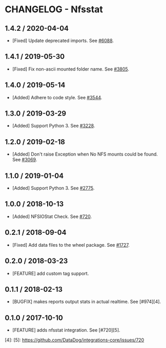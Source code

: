# CHANGELOG - Nfsstat

## 1.4.2 / 2020-04-04

* [Fixed] Update deprecated imports. See [#6088](https://github.com/DataDog/integrations-core/pull/6088).

## 1.4.1 / 2019-05-30

* [Fixed] Fix non-ascii mounted folder name. See [#3805](https://github.com/DataDog/integrations-core/pull/3805).

## 1.4.0 / 2019-05-14

* [Added] Adhere to code style. See [#3544](https://github.com/DataDog/integrations-core/pull/3544).

## 1.3.0 / 2019-03-29

* [Added] Support Python 3. See [#3228](https://github.com/DataDog/integrations-core/pull/3228).

## 1.2.0 / 2019-02-18

* [Added] Don't raise Exception when No NFS mounts could be found. See [#3069](https://github.com/DataDog/integrations-core/pull/3069).

## 1.1.0 / 2019-01-04

* [Added] Support Python 3. See [#2775][1].

## 1.0.0 / 2018-10-13

* [Added] NFSIOStat Check. See [#720][2].

## 0.2.1 / 2018-09-04

* [Fixed] Add data files to the wheel package. See [#1727][3].

## 0.2.0 / 2018-03-23

* [FEATURE] add custom tag support.

## 0.1.1 / 2018-02-13

* [BUGFIX] makes reports output stats in actual realtime. See [#974][4].

## 0.1.0 / 2017-10-10

* [FEATURE] adds nfsstat integration. See [#720][5].

<!--- The following link definition list is generated by PimpMyChangelog --->
[1]: https://github.com/DataDog/integrations-core/pull/2775
[2]: https://github.com/DataDog/integrations-core/pull/720
[3]: https://github.com/DataDog/integrations-core/pull/1727
[4]: 
[5]: https://github.com/DataDog/integrations-core/issues/720
